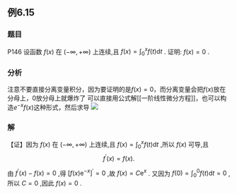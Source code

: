 ## 例6.15
### 题目
P146 设函数 $f( x)$ 在 $( {-\infty , + \infty })$ 上连续,且 $f( x) = {\int }_{0}^{x}f( t) \mathrm{d}t$ . 证明: $f( x) = 0$ .
### 分析
注意不要直接分离变量积分，因为要证明的是$f(x)=0$，而分离变量会把$f(x)$放在分母上，0放分母上就爆炸了
可以直接用公式解[[一阶线性微分方程]]，也可以构造$e^{ -x }f(x)$这种形式，然后求导
![](https://img.hwenyi.tech/202410080126317.webp)
### 解
【证】因为 $f( x)$ 在 $( {-\infty , + \infty })$ 上连续,且 $f( x) = {\int }_{0}^{x}f( t) \mathrm{d}t$ ,所以 $f( x)$ 可导,且
$$
{f}^{\prime }( x) = f( x) .
$$

由 ${f}^{\prime }( x) - f( x) = 0$ ,得 ${\lbrack f( x) {\mathrm{e}}^{-x}\rbrack }^{\prime } = 0$ ,故 $f( x) = C{\mathrm{e}}^{x}$ .
又因为 $f( 0) = {\int }_{0}^{0}f( t) \mathrm{d}t = 0$ ,所以 $C = 0$ ,因此 $f( x) = 0$ .
